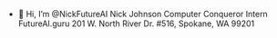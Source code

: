 - 👋 Hi, I’m @NickFutureAI
Nick Johnson
Computer Conqueror Intern
FutureAI.guru
201 W. North River Dr. #516, Spokane, WA 99201

